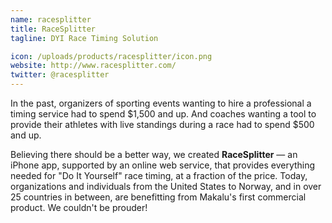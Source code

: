 ```yaml
---
name: racesplitter
title: RaceSplitter
tagline: DYI Race Timing Solution

icon: /uploads/products/racesplitter/icon.png
website: http://www.racesplitter.com/
twitter: @racesplitter
---
```


In the past, organizers of sporting events wanting to hire a professional a timing service had to spend $1,500 and up. And coaches wanting a tool to provide their athletes with live standings during a race had to spend $500 and up. 

Believing there should be a better way, we created **RaceSplitter** — an iPhone app, supported by an online web service, that provides everything needed for "Do It Yourself" race timing, at a fraction of the price. Today, organizations and individuals from the United States to Norway, and in over 25 countries in between, are benefitting from Makalu's first commercial product. We couldn't be prouder!
